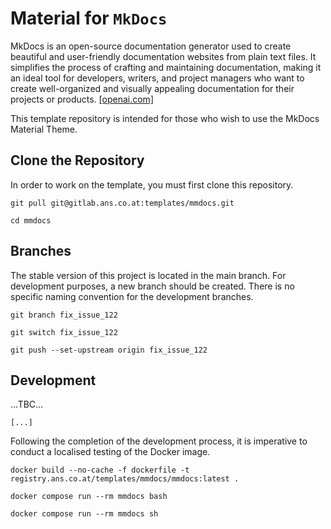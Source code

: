 # Material for `MkDocs`

MkDocs is an open-source documentation generator used to create beautiful and user-friendly documentation websites from plain text files. It simplifies the process of crafting and maintaining documentation, making it an ideal tool for developers, writers, and project managers who want to create well-organized and visually appealing documentation for their projects or products. <a href="https://chat.openai.com/" target="_blank">[openai.com]</a>

This template repository is intended for those who wish to use the MkDocs Material Theme.

## Clone the Repository

In order to work on the template, you must first clone this repository.

```text
git pull git@gitlab.ans.co.at:templates/mmdocs.git
```

```text
cd mmdocs
```

## Branches

The stable version of this project is located in the main branch. For development purposes, a new branch should be created. There is no specific naming convention for the development branches.

```text
git branch fix_issue_122
```

```text
git switch fix_issue_122
```

```text
git push --set-upstream origin fix_issue_122
```

## Development

...TBC...

```text
[...]
```

Following the completion of the development process, it is imperative to conduct a localised testing of the Docker image.

```text
docker build --no-cache -f dockerfile -t registry.ans.co.at/templates/mmdocs/mmdocs:latest .
```

```text
docker compose run --rm mmdocs bash
```

```text
docker compose run --rm mmdocs sh
```


<!--

```text
docker compose run --rm mmdocs serve --config-file mkdev.yml
```

```text
docker compose run --rm mmdocs build --config-file mkdev.yml
```


## Directory Structure

The `build` directory has the following structure.

| File / Folder   | Description                                                                                                                                                                                              |
|:----------------|:---------------------------------------------------------------------------------------------------------------------------------------------------------------------------------------------------------|
| `./mkbase.yml`  | This file contains fundamental configuration for MkDocs and should never be used as the primary configuration file. Instead, it is designed to be included in the `mkdocs.yml` configuration file.       |
| `./mkdocs.yml`  | This file inherits the `./mkbase.yml` file and extends it with site-specific WWW configuration for MkDocs. It should be used as the primary configuration file.                                          |
| `./mkpdf.yml`   | This file inherits the `./mkdocs.yml` file and extends it with site-specific PDF configuration for MkDocs. It should be used if PDF creation is not feasible with the `./mkdocs.yml` configuration file. |

## Pushing the Changes

After completing your changes, you can push them to the current branch.

```text
git pull
```

```text
git add .
```

```text
git commit -a -m "."
```

```text
git push
```

Then, you can switch back to the main branch.

```text
git switch main
```

Once the development process is finished, the development branch must be merged into the master branch, and then deleted. The development branch should only be merged if it has been successfully tested.

## Tags and Releases

After merging a development branch into the main branch, a new tag must be created. Tags should follow the format `TMPL-B{BUILD_DATE}` (for example TMPL-B2024012100). Tags are also used to trigger a CI/CD pipeline via the `.gitlab-ci.yml` file. Once a new tag is created, the pipeline starts and generates the template tarball in the package registry as well as on the pages, along with a new release.

```text
git tag -a TMPL-B2023122600 -m ""
```

```text
git push --tags
```

-->